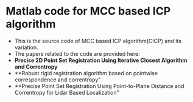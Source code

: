 # Matlab code for MCC based ICP algorithm
* This is the source code of MCC based ICP algorithm(CICP) and its variation.
* The papers related to the code are provided here:
* **Precise 2D Point Set Registration Using Iterative Closest Algorithm and Correntropy**
* **Robust rigid registration algorithm based on pointwise correspondence and correntropy"
* **Precise Point Set Registration Using Point-to-Plane Distance and Correntropy for Lidar Based Localization"